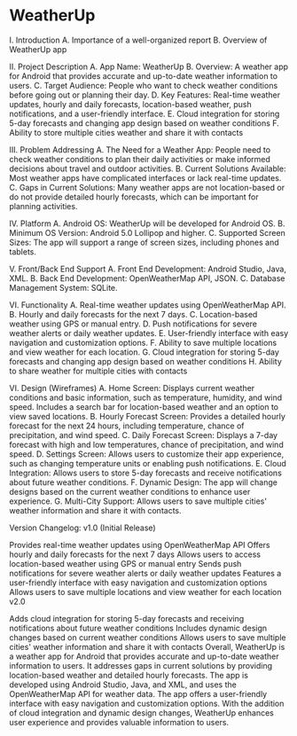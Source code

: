 # WeatherUp 
I. Introduction
A. Importance of a well-organized report
B. Overview of WeatherUp app

II. Project Description
A. App Name: WeatherUp
B. Overview: A weather app for Android that provides accurate and up-to-date weather information to users.
C. Target Audience: People who want to check weather conditions before going out or planning their day.
D. Key Features: Real-time weather updates, hourly and daily forecasts, location-based weather, push notifications, and a user-friendly interface.
E. Cloud integration for storing 5-day forecasts and changing app design based on weather conditions
F. Ability to store multiple cities weather and share it with contacts

III. Problem Addressing
A. The Need for a Weather App: People need to check weather conditions to plan their daily activities or make informed decisions about travel and outdoor activities.
B. Current Solutions Available: Most weather apps have complicated interfaces or lack real-time updates.
C. Gaps in Current Solutions: Many weather apps are not location-based or do not provide detailed hourly forecasts, which can be important for planning activities.

IV. Platform
A. Android OS: WeatherUp will be developed for Android OS.
B. Minimum OS Version: Android 5.0 Lollipop and higher.
C. Supported Screen Sizes: The app will support a range of screen sizes, including phones and tablets.

V. Front/Back End Support
A. Front End Development: Android Studio, Java, XML.
B. Back End Development: OpenWeatherMap API, JSON.
C. Database Management System: SQLite.

VI. Functionality
A. Real-time weather updates using OpenWeatherMap API.
B. Hourly and daily forecasts for the next 7 days.
C. Location-based weather using GPS or manual entry.
D. Push notifications for severe weather alerts or daily weather updates.
E. User-friendly interface with easy navigation and customization options.
F. Ability to save multiple locations and view weather for each location.
G. Cloud integration for storing 5-day forecasts and changing app design based on weather conditions
H. Ability to share weather for multiple cities with contacts

VI. Design (Wireframes)
A. Home Screen: Displays current weather conditions and basic information, such as temperature, humidity, and wind speed. Includes a search bar for location-based weather and an option to view saved locations.
B. Hourly Forecast Screen: Provides a detailed hourly forecast for the next 24 hours, including temperature, chance of precipitation, and wind speed.
C. Daily Forecast Screen: Displays a 7-day forecast with high and low temperatures, chance of precipitation, and wind speed.
D. Settings Screen: Allows users to customize their app experience, such as changing temperature units or enabling push notifications.
E. Cloud Integration: Allows users to store 5-day forecasts and receive notifications about future weather conditions.
F. Dynamic Design: The app will change designs based on the current weather conditions to enhance user experience.
G. Multi-City Support: Allows users to save multiple cities' weather information and share it with contacts.

Version Changelog:
v1.0 (Initial Release)

Provides real-time weather updates using OpenWeatherMap API
Offers hourly and daily forecasts for the next 7 days
Allows users to access location-based weather using GPS or manual entry
Sends push notifications for severe weather alerts or daily weather updates
Features a user-friendly interface with easy navigation and customization options
Allows users to save multiple locations and view weather for each location
v2.0

Adds cloud integration for storing 5-day forecasts and receiving notifications about future weather conditions
Includes dynamic design changes based on current weather conditions
Allows users to save multiple cities' weather information and share it with contacts
Overall, WeatherUp is a weather app for Android that provides accurate and up-to-date weather information to users. It addresses gaps in current solutions by providing location-based weather and detailed hourly forecasts. The app is developed using Android Studio, Java, and XML, and uses the OpenWeatherMap API for weather data. The app offers a user-friendly interface with easy navigation and customization options. With the addition of cloud integration and dynamic design changes, WeatherUp enhances user experience and provides valuable information to users.

